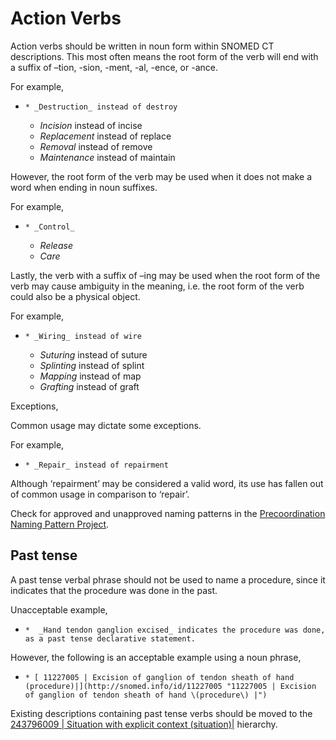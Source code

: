 # Action Verbs

Action verbs should be written in noun form within SNOMED CT descriptions. This most often means the root form of the verb will end with a suffix of –tion, -sion, -ment, -al, -ence, or -ance.

For example,

  *     * _Destruction_ instead of destroy
    *  _Incision_ instead of incise
    *  _Replacement_ instead of replace
    *  _Removal_ instead of remove
    *  _Maintenance_ instead of maintain

However, the root form of the verb may be used when it does not make a word when ending in noun suffixes.

For example,

  *     * _Control_
    *  _Release_
    *  _Care_

Lastly, the verb with a suffix of –ing may be used when the root form of the verb may cause ambiguity in the meaning, i.e. the root form of the verb could also be a physical object.

For example,

  *     * _Wiring_ instead of wire
    *  _Suturing_ instead of suture
    *  _Splinting_ instead of splint
    *  _Mapping_ instead of map
    *  _Grafting_ instead of graft

Exceptions,

Common usage may dictate some exceptions.

For example,

  *     * _Repair_ instead of repairment

Although ‘repairment’ may be considered a valid word, its use has fallen out of common usage in comparison to ‘repair’. 

Check for approved and unapproved naming patterns in the [Precoordination Naming Pattern Project](https://confluence.ihtsdotools.org/display/IHTSDO1/Pre-coordination+Naming+Patterns+Project).

  

## Past tense

A past tense verbal phrase should not be used to name a procedure, since it indicates that the procedure was done in the past.

Unacceptable example, 

  *     *  _Hand tendon ganglion excised_ indicates the procedure was done, as a past tense declarative statement. 

However, the following is an acceptable example using a noun phrase, 

  *     * [ 11227005 | Excision of ganglion of tendon sheath of hand (procedure)|](http://snomed.info/id/11227005 "11227005 | Excision of ganglion of tendon sheath of hand \(procedure\) |")

Existing descriptions containing past tense verbs should be moved to the [ 243796009 | Situation with explicit context (situation)|](http://snomed.info/id/243796009 "243796009 | Situation with explicit context \(situation\) |") hierarchy.
